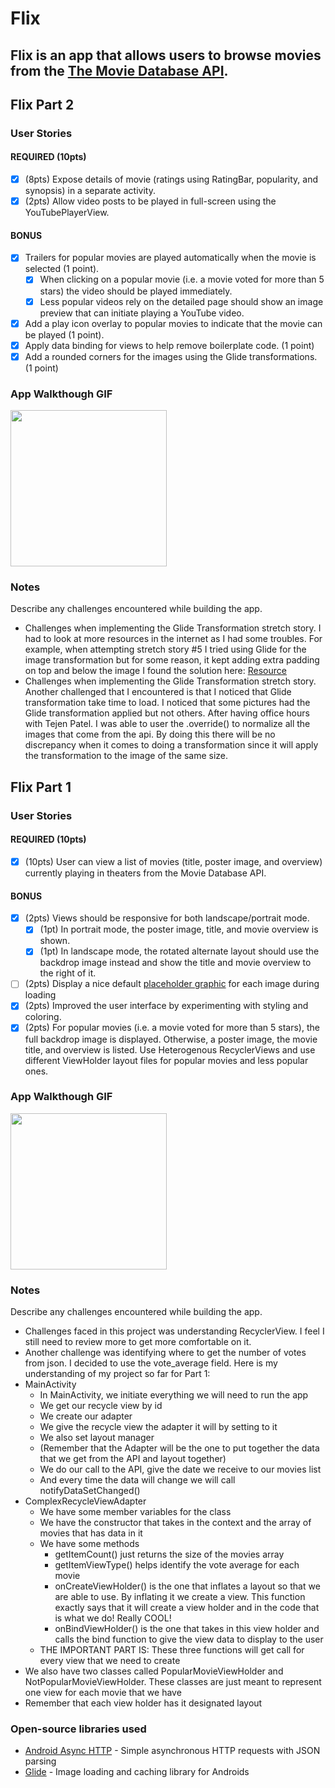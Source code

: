 # Flix
Flix is an app that allows users to browse movies from the [The Movie Database API](http://docs.themoviedb.apiary.io/#).
---

## Flix Part 2

### User Stories

#### REQUIRED (10pts)

- [x] (8pts) Expose details of movie (ratings using RatingBar, popularity, and synopsis) in a separate activity.
- [x] (2pts) Allow video posts to be played in full-screen using the YouTubePlayerView.

#### BONUS

- [x] Trailers for popular movies are played automatically when the movie is selected (1 point).
  - [x] When clicking on a popular movie (i.e. a movie voted for more than 5 stars) the video should be played immediately.
  - [x] Less popular videos rely on the detailed page should show an image preview that can initiate playing a YouTube video.
- [x] Add a play icon overlay to popular movies to indicate that the movie can be played (1 point).
- [x] Apply data binding for views to help remove boilerplate code. (1 point)
- [x] Add a rounded corners for the images using the Glide transformations. (1 point)

### App Walkthough GIF
<img src="walkthrough_v2.gif" width=250><br>

### Notes
Describe any challenges encountered while building the app.
- Challenges when implementing the Glide Transformation stretch story. I had to look at more resources in the internet as I had some troubles. For example, when attempting stretch story #5 
I tried using Glide for the image transformation but for some reason, it kept adding extra padding on top and below the image
I found the solution here: [Resource](https://stackoverflow.com/questions/15142780/how-do-i-remove-extra-space-above-and-below-imagevie) 
- Challenges when implementing the Glide Transformation stretch story. Another challenged that I encountered is that I noticed that 
Glide transformation take time to load. I noticed that some pictures had the Glide transformation applied but not others. After having
office hours with Tejen Patel. I was able to user the .override() to normalize all the images that come from the api. By doing this there will be no discrepancy when 
it comes to doing a transformation since it will apply the transformation to the image of the same size.

## Flix Part 1

### User Stories
#### REQUIRED (10pts)
- [x] (10pts) User can view a list of movies (title, poster image, and overview) currently playing in theaters from the Movie Database API.

#### BONUS
- [x] (2pts) Views should be responsive for both landscape/portrait mode.
   - [x] (1pt) In portrait mode, the poster image, title, and movie overview is shown.
   - [x] (1pt) In landscape mode, the rotated alternate layout should use the backdrop image instead and show the title and movie overview to the right of it.

- [ ] (2pts) Display a nice default [placeholder graphic](https://guides.codepath.org/android/Displaying-Images-with-the-Glide-Library#advanced-usage) for each image during loading
- [x] (2pts) Improved the user interface by experimenting with styling and coloring.
- [x] (2pts) For popular movies (i.e. a movie voted for more than 5 stars), the full backdrop image is displayed. Otherwise, a poster image, the movie title, and overview is listed. Use Heterogenous RecyclerViews and use different ViewHolder layout files for popular movies and less popular ones.

### App Walkthough GIF
<img src="walkthrough_v1.gif" width=250><br>

### Notes
Describe any challenges encountered while building the app.
- Challenges faced in this project was understanding RecyclerView. I feel I still need to review more to get more comfortable on it.
- Another challenge was identifying where to get the number of votes from json. I decided to use the vote_average field.
Here is my understanding of my project so far for Part 1:
- MainActivity
    - In MainActivity, we initiate everything we will need to run the app
    - We get our recycle view by id
    - We create our adapter
    - We give the recycle view the adapter it will by setting to it
    - We also set layout manager
    - (Remember that the Adapter will be the one to put together the data that we get from the API and layout together)
    - We do our call to the API, give the date we receive to our movies list
    - And every time the data will change we will call notifyDataSetChanged()
- ComplexRecycleViewAdapter
    - We have some member variables for the class
    - We have the constructor that takes in the context and the array of movies that has data in it
    - We have some methods
        - getItemCount() just returns the size of the movies array
        - getItemViewType() helps identify the vote average for each movie
        - onCreateViewHolder() is the one that inflates a layout so that we are able to use. By inflating it we create a view. This function exactly says that it will create a view holder and in the code that is what we do! Really COOL!
        - onBindViewHolder() is the one that takes in this view holder and calls the bind function to give the view data to display to the user
    - THE IMPORTANT PART IS: These three functions will get call for every view that we need to create
- We also have two classes called PopularMovieViewHolder and NotPopularMovieViewHolder. These classes are just meant to represent one view for each movie that we have
- Remember that each view holder has it designated layout

### Open-source libraries used

- [Android Async HTTP](https://github.com/codepath/CPAsyncHttpClient) - Simple asynchronous HTTP requests with JSON parsing
- [Glide](https://github.com/bumptech/glide) - Image loading and caching library for Androids